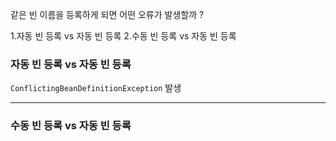 같은 빈 이름을 등록하게 되면 어떤 오류가 발생할까 ? 

1.자동 빈 등록 vs 자동 빈 등록
2.수동 빈 등록 vs 자동 빈 등록

### 자동 빈 등록 vs 자동 빈 등록

`ConflictingBeanDefinitionException` 발생

---

### 수동 빈 등록 vs 자동 빈 등록

